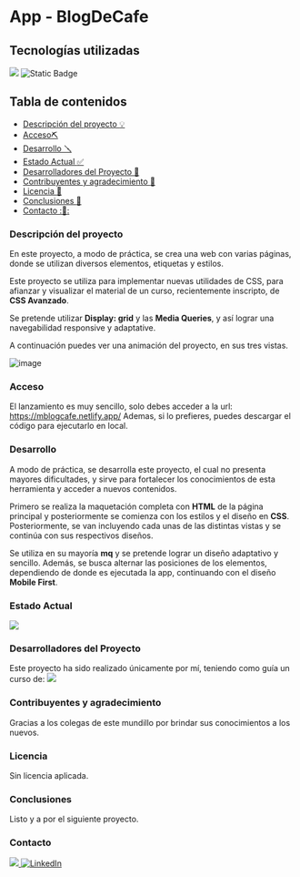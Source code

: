 # App - BlogDeCafe


## Tecnologías utilizadas

<img src="https://img.shields.io/badge/HTML%205-F13D0D?style=for-the-badge&logo=html5&logoColor=white" style="max-width: 100%;"> <img alt="Static Badge" src="https://img.shields.io/badge/CSS3-1572B6?style=for-the-badge&logo=CSS3&logoColor=white">


## Tabla de contenidos

- [Descripción del proyecto :bulb:](#Descripción-del-proyecto)
- [Acceso⛏️](#Acceso)
- [Desarrollo 🪛](#Desarrollo)
- [Estado Actual :white_check_mark:](#Estado)
- [Desarrolladores del Proyecto :raising_hand:](#Desarrolladores-del-Proyecto)
- [Contribuyentes y agradecimiento :clap:](#Contribuyentes-y-agradecimiento.)
- [Licencia :vertical_traffic_light:](#Licencia)
- [Conclusiones :tada:](#Conclusiones)
- [Contacto ::calling::](#Contacto)

### Descripción del proyecto

En este proyecto, a modo de práctica, se crea una web con varias páginas, donde se utilizan diversos elementos, etiquetas y estilos. 

Este proyecto se utiliza para implementar nuevas utilidades de CSS, para afianzar y visualizar el material de un curso, recientemente inscripto, de **CSS Avanzado**.

Se pretende utilizar **Display: grid** y las **Media Queries**, y así lograr una navegabilidad responsive y adaptative.

A continuación puedes ver una animación del proyecto, en sus tres vistas.

![image](./img/Gif.readme.gif)

### Acceso

El lanzamiento es muy sencillo, solo debes acceder a la url: https://mblogcafe.netlify.app/
Ademas, si lo prefieres, puedes descargar el código para ejecutarlo en local.

### Desarrollo

A modo de práctica, se desarrolla este proyecto, el cual no presenta mayores dificultades, y sirve para fortalecer los conocimientos de esta herramienta y acceder a nuevos contenidos. 

Primero se realiza la maquetación completa con **HTML** de la página principal y posteriormente se comienza con los estilos y el diseño en **CSS**. Posteriormente, se van incluyendo cada unas de las distintas vistas y se continúa con sus respectivos diseños. 

Se utiliza en su mayoría **mq** y se pretende lograr un diseño adaptativo y sencillo. Además, se busca alternar las posiciones de los elementos, dependiendo de donde es ejecutada la app, continuando con el diseño **Mobile First**.

### Estado Actual

<img src="https://img.shields.io/badge/FINALIZADO-GREEN?style=for-the-badge&label=ESTADO">

### Desarrolladores del Proyecto

Este proyecto ha sido realizado únicamente por mí, teniendo como guía un curso de: <img src= "https://img.shields.io/badge/Udemy%20-%20black?logo=udemy&logoColor=violet">

### Contribuyentes y agradecimiento

Gracias a los colegas de este mundillo por brindar sus conocimientos a los nuevos.

### Licencia

Sin licencia aplicada.

### Conclusiones 

Listo y a por el siguiente proyecto.

### Contacto

<a href = "mailto:gonllat@gmail.com"><img src="https://img.shields.io/badge/Gmail-C6362C?style=for-the-badge&logo=gmail&logoColor=white" target="_blank"> [![LinkedIn](https://img.shields.io/badge/-LinkedIn-%230077B5?style=for-the-badge&logo=linkedin&logoColor=white)](https://www.linkedin.com/in/gonzalo-llatser-acuña-6b206a1ba)

